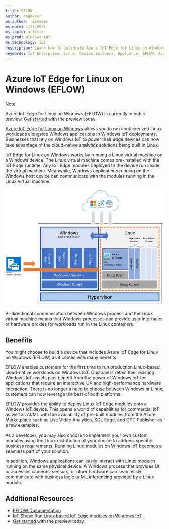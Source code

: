 ```yaml
---
title: EFLOW
author: rsameser
ms.author: riameser
ms.date: 1/31/2021
ms.topic: article
ms.prod: windows-iot
ms.technology: iot
description: Learn how to integrate Azure IoT Edge for Linux on Windows with your Windows 10 IoT Enterprise solution.
keywords: IoT Enterprise, Linux, Device Builders, Appliance, EFLOW, Azure IoT Edge
---
```


# Azure IoT Edge for Linux on Windows (EFLOW)
>[!NOTE]
>Azure IoT Edge for Linux on Windows (EFLOW) is currently in public preview. [Get started](https://docs.microsoft.com/azure/iot-edge/how-to-install-iot-edge-on-windows) with the preview today.

[Azure IoT Edge for Linux on Windows](https://docs.microsoft.com/azure/iot-edge/iot-edge-for-linux-on-windows?view=iotedge-2018-06&preserve-view=true) allows you to run containerized Linux workloads alongside Windows applications in Windows IoT deployments. Businesses that rely on Windows IoT to power their edge devices can now take advantage of the cloud-native analytics solutions being built in Linux.

IoT Edge for Linux on Windows works by running a Linux virtual machine on a Windows device. The Linux virtual machine comes pre-installed with the IoT Edge runtime. Any IoT Edge modules deployed to the device run inside the virtual machine. Meanwhile, Windows applications running on the Windows host device can communicate with the modules running in the Linux virtual machine.

![Windows and the Linux VM run in parallel, while the Windows Admin Center controls both components](./media/EFLOW.png)

Bi-directional communication between Windows process and the Linux virtual machine means that Windows processes can provide user interfaces or hardware proxies for workloads run in the Linux containers.


## Benefits
You might choose to build a device that includes Azure IoT Edge for Linux on Windows (EFLOW) as it comes with many benefits.

EFLOW enables customers for the first time to run production Linux-based cloud-native workloads on Windows IoT. Customers retain their existing Windows IoT assets plus benefit from the power of Windows IoT for applications that require an interactive UX and high-performance hardware interaction. There is no longer a need to choose between Windows or Linux; customers can now leverage the best of both platforms.

EFLOW provides the ability to deploy Linux IoT Edge modules onto a Windows IoT device. This opens a world of capabilities for commercial IoT as well as AI/ML with the availability of pre-built modules from the Azure Marketplace such as Live Video Analytics, SQL Edge, and OPC Publisher as a few examples.

As a developer, you may also choose to implement your own custom modules using the Linux distribution of your choice to address specific business requirements. Running Linux modules on Windows IoT becomes a seamless part of your solution.

In addition, Windows applications can easily interact with Linux modules running on the same physical device. A Windows process that provides UI or accesses cameras, sensors, or other hardware can seamlessly communicate with business logic or ML inferencing provided by a Linux module.

## Additional Resources
* [EFLOW Documentation](https://docs.microsoft.com/azure/iot-edge/iot-edge-for-linux-on-windows?view=iotedge-2018-06&preserve-view=true)
* [IoT Show: Run Linux based IoT Edge modules on Windows IoT](https://www.youtube.com/watch?v=UB2yigjg5V8)
* [Get started](https://docs.microsoft.com/azure/iot-edge/how-to-install-iot-edge-on-windows) with the preview today.
